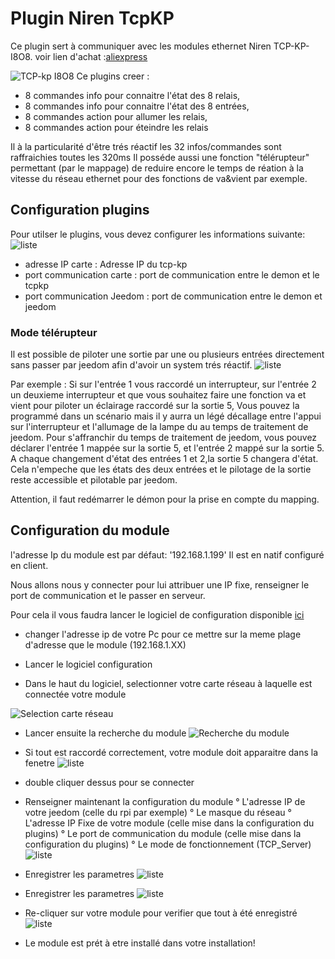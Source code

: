 # Plugin Niren TcpKP

Ce plugin sert à communiquer avec les modules ethernet Niren TCP-KP-I8O8.
voir lien d'achat :[aliexpress][]

![TCP-kp I8O8](https://lefilliatre.github.io/tcpkp/sources/niren.png)
Ce plugins creer :
- 8 commandes info pour connaitre l'état des 8 relais,
- 8 commandes info pour connaitre l'état des 8 entrées,
- 8 commandes action pour allumer les relais,
- 8 commandes action pour éteindre les relais

Il à la particularité d'être trés réactif les 32 infos/commandes sont raffraichies toutes les 320ms
Il posséde aussi une fonction "télérupteur" permettant (par le mappage) de reduire encore le temps de réation à la vitesse du réseau ethernet pour des fonctions de va&vient par exemple.

## Configuration plugins

Pour utilser le plugins, vous devez configurer les informations suivante:
![liste](https://lefilliatre.github.io/tcpkp/sources/config.png)

- adresse IP carte : Adresse IP du tcp-kp
- port communication carte : port de communication entre le demon et le tcpkp
- port communication Jeedom : port de communication entre le demon et jeedom

### Mode télérupteur

Il est possible de piloter une sortie par une ou plusieurs entrées directement sans passer par jeedom afin d'avoir un system trés réactif.
![liste](https://lefilliatre.github.io/tcpkp/sources/mapping.png)

Par exemple :
Si sur l'entrée 1 vous raccordé un interrupteur, sur l'entrée 2 un deuxieme interrupteur et que vous souhaitez faire une fonction va et vient pour piloter un éclairage raccordé sur la sortie 5,
Vous pouvez la programmé dans un scénario mais il y aurra un légé décallage entre l'appui sur l'interrupteur et l'allumage de la lampe du au temps de traitement de jeedom.
Pour s'affranchir du temps de traitement de jeedom, vous pouvez déclarer l'entrée 1 mappée sur la sortie 5, et l'entrée 2 mappé sur la sortie 5.
A chaque changement d'état des entrées 1 et 2,la sortie 5 changera d'état.
Cela n'empeche que les états des deux entrées et le pilotage de la sortie reste accessible et pilotable par jeedom.

Attention, il faut redémarrer le démon pour la prise en compte du mapping.

## Configuration du module

l'adresse Ip du module est par défaut: '192.168.1.199'
Il est en natif configuré en client.

Nous allons nous y connecter pour lui attribuer une IP fixe, renseigner le port de communication et le passer en serveur.

Pour cela il vous faudra lancer le logiciel de configuration disponible [ici][]

- changer l'adresse ip de votre Pc pour ce mettre sur la meme plage d'adresse que le module (192.168.1.XX)

- Lancer le logiciel configuration

- Dans le haut du logiciel, selectionner votre carte réseau à laquelle est connectée votre module

![Selection carte réseau](https://lefilliatre.github.io/tcpkp/sources/selectCarte.png)

- Lancer ensuite la recherche du module
![Recherche du module](https://lefilliatre.github.io/tcpkp/sources/recherche.png)

- Si tout est raccordé correctement, votre module doit apparaitre dans la fenetre
![liste](https://lefilliatre.github.io/tcpkp/sources/liste.png)

- double cliquer dessus pour se connecter

- Renseigner maintenant la configuration du module
	° L'adresse IP de votre jeedom (celle du rpi par exemple)
	° Le masque du réseau
	° L'adresse IP Fixe de votre module (celle mise dans la configuration du plugins)
	° Le port de communication du module (celle mise dans la configuration du plugins)
	° Le mode de fonctionnement (TCP_Server)
![liste](https://lefilliatre.github.io/tcpkp/sources/param.png)

- Enregistrer les parametres
![liste](https://lefilliatre.github.io/tcpkp/sources/enregistre.png)

- Enregistrer les parametres
![liste](https://lefilliatre.github.io/tcpkp/sources/enregistre.png)

- Re-cliquer sur votre module pour verifier que tout à été enregistré
![liste](https://lefilliatre.github.io/tcpkp/sources/liste.png)

- Le module est prét à etre installé dans votre installation!


[aliexpress]: https://fr.aliexpress.com/item/33005606116.html?spm=a2g0o.seodetail.topbuy.1.2d4f5bf3IYMFA2 "aliexpress"
[ici]: https://lefilliatre.github.io/tcpkp/sources/logiciel%20de%20configuration.zip "archive logiciel"
